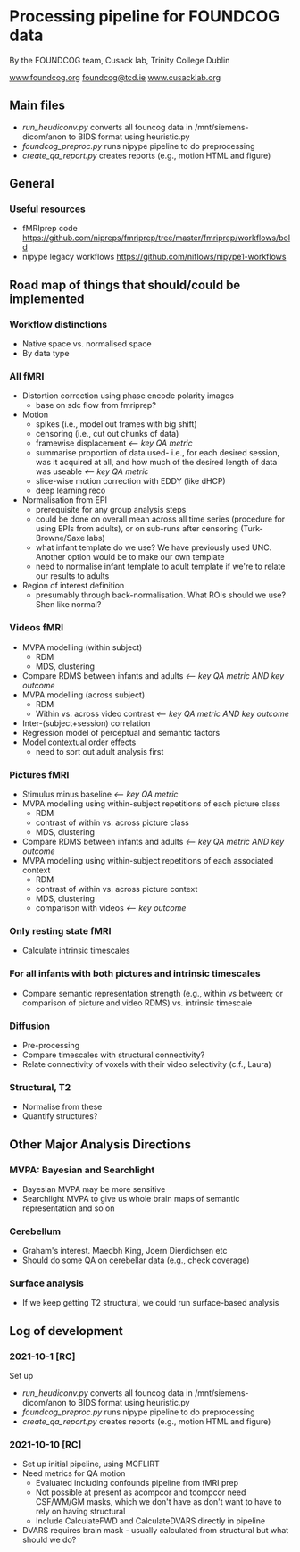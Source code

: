 # Processing pipeline for FOUNDCOG data
By the FOUNDCOG team, Cusack lab, Trinity College Dublin 
    
 www.foundcog.org  foundcog@tcd.ie  www.cusacklab.org 
 
## Main files
* *run_heudiconv.py*      converts all founcog data in /mnt/siemens-dicom/anon to BIDS format using heuristic.py 
* *foundcog_preproc.py*     runs nipype pipeline to do preprocessing
* *create_qa_report.py*     creates reports (e.g., motion HTML and figure)


## General 
### Useful resources
* fMRIprep code https://github.com/nipreps/fmriprep/tree/master/fmriprep/workflows/bold
* nipype legacy workflows https://github.com/niflows/nipype1-workflows

## Road map of things that should/could be implemented
### Workflow distinctions
* Native space vs. normalised space
* By data type

### All fMRI 
* Distortion correction using phase encode polarity images
    - base on sdc flow from fmriprep?
* Motion
    - spikes (i.e., model out frames with big shift)
    - censoring (i.e., cut out chunks of data)
    - framewise displacement                      *<-- key QA metric*
    - summarise proportion of data used- i.e., for each desired session, was it acquired at all, and how much of the desired length of data was useable         *<-- key QA metric*
    - slice-wise motion correction with EDDY (like dHCP)
    - deep learning reco
* Normalisation from EPI
    - prerequisite for any group analysis steps
    - could be done on overall mean across all time series (procedure for using EPIs from adults), or on sub-runs after censoring (Turk-Browne/Saxe labs)
    - what infant template do we use? We have previously used UNC. Another option would be to make our own template
    - need to normalise infant template to adult template if we're to relate our results to adults
* Region of interest definition
   - presumably through back-normalisation. What ROIs should we use? Shen like normal?
    
### Videos fMRI
* MVPA modelling (within subject)
    - RDM
    - MDS, clustering  
* Compare RDMS between infants and adults *<-- key QA metric AND key outcome*
* MVPA modelling (across subject)
    - RDM
    - Within vs. across video contrast          *<-- key QA metric AND key outcome* 
* Inter-(subject+session) correlation
* Regression model of perceptual and semantic factors
* Model contextual order effects
    * need to sort out adult analysis first

### Pictures fMRI
* Stimulus minus baseline                       *<-- key QA metric*
* MVPA modelling using within-subject repetitions of each picture class
    - RDM
    - contrast of within vs. across picture class           
    - MDS, clustering
* Compare RDMS between infants and adults *<-- key QA metric AND key outcome*
* MVPA modelling using within-subject repetitions of each associated context
    - RDM
    - contrast of within vs. across picture context
    - MDS, clustering
    - comparison with videos                    *<-- key outcome*

### Only resting state fMRI 
* Calculate intrinsic timescales 

### For all infants with both pictures and intrinsic timescales
* Compare semantic representation strength (e.g., within vs between; or comparison of picture and video RDMS) vs. intrinsic timescale

### Diffusion
* Pre-processing 
* Compare timescales with structural connectivity?
* Relate connectivity of voxels with their video selectivity (c.f., Laura)

### Structural, T2
* Normalise from these
* Quantify structures?

## Other Major Analysis Directions
### MVPA: Bayesian and Searchlight
* Bayesian MVPA may be more sensitive
* Searchlight MVPA to give us whole brain maps of semantic representation and so on

### Cerebellum
* Graham's interest. Maedbh King, Joern Dierdichsen etc
* Should do some QA on cerebellar data (e.g., check coverage)

### Surface analysis
* If we keep getting T2 structural, we could run surface-based analysis

## Log of development
### 2021-10-1 [RC]
Set up 
* *run_heudiconv.py*      converts all founcog data in /mnt/siemens-dicom/anon to BIDS format using heuristic.py 
* *foundcog_preproc.py*     runs nipype pipeline to do preprocessing
* *create_qa_report.py*     creates reports (e.g., motion HTML and figure)

### 2021-10-10 [RC]
* Set up initial pipeline, using MCFLIRT
* Need metrics for QA motion
    * Evaluated including confounds pipeline from fMRI prep
    * Not possible at present as acompcor and tcompcor need CSF/WM/GM masks, which we don't have as don't want to have to rely on having structural
    * Include CalculateFWD and CalculateDVARS directly in pipeline
* DVARS requires brain mask - usually calculated from structural but what should we do?



